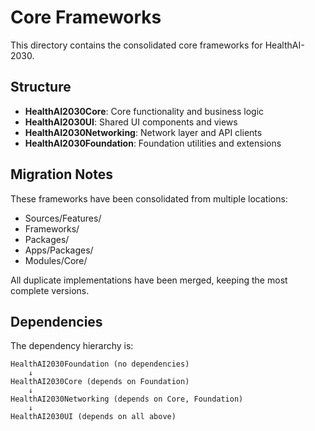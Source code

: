 # Core Frameworks

This directory contains the consolidated core frameworks for HealthAI-2030.

## Structure

- **HealthAI2030Core**: Core functionality and business logic
- **HealthAI2030UI**: Shared UI components and views
- **HealthAI2030Networking**: Network layer and API clients
- **HealthAI2030Foundation**: Foundation utilities and extensions

## Migration Notes

These frameworks have been consolidated from multiple locations:
- Sources/Features/
- Frameworks/
- Packages/
- Apps/Packages/
- Modules/Core/

All duplicate implementations have been merged, keeping the most complete versions.

## Dependencies

The dependency hierarchy is:
```
HealthAI2030Foundation (no dependencies)
    ↓
HealthAI2030Core (depends on Foundation)
    ↓
HealthAI2030Networking (depends on Core, Foundation)
    ↓
HealthAI2030UI (depends on all above)
```
